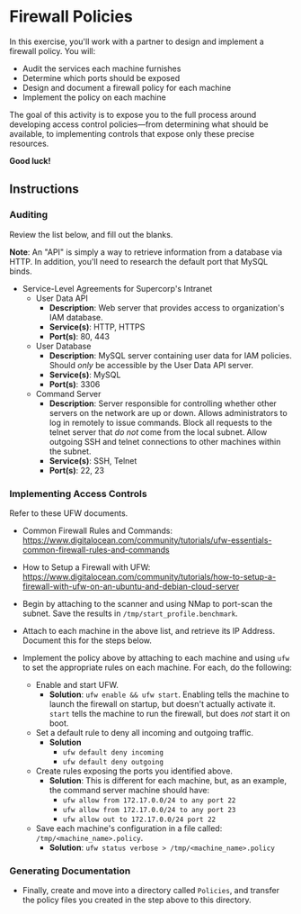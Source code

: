 # Firewall Policies

In this exercise, you'll work with a partner to design and implement a firewall policy. You will:
- Audit the services each machine furnishes
- Determine which ports should be exposed
- Design and document a firewall policy for each machine
- Implement the policy on each machine

The goal of this activity is to expose you to the full process around developing access control policies—from determining what should be available, to implementing controls that expose only these precise resources.

**Good luck!**

## Instructions

### Auditing

Review the list below, and fill out the blanks.

**Note**: An "API" is simply a way to retrieve information from a database via HTTP. In addition, you'll need to research the default port that MySQL binds.

- Service-Level Agreements for Supercorp's Intranet
  - User Data API
    - **Description**: Web server that provides access to organization's IAM database.
    - **Service(s)**: HTTP, HTTPS
    - **Port(s)**: 80, 443
  - User Database
    - **Description**: MySQL server containing user data for IAM policies. Should _only_ be accessible by the User Data API server.
    - **Service(s)**: MySQL
    - **Port(s)**: 3306
  - Command Server
    - **Description**: Server responsible for controlling whether other servers on the network are up or down. Allows administrators to log in remotely to issue commands. Block all requests to the telnet server that _do not_ come from the local subnet. Allow outgoing SSH and telnet connections to other machines within the subnet.
    - **Service(s)**: SSH, Telnet
    - **Port(s)**: 22, 23

### Implementing Access Controls

Refer to these UFW documents.
  - Common Firewall Rules and Commands: <https://www.digitalocean.com/community/tutorials/ufw-essentials-common-firewall-rules-and-commands>
  - How to Setup a Firewall with UFW: <https://www.digitalocean.com/community/tutorials/how-to-setup-a-firewall-with-ufw-on-an-ubuntu-and-debian-cloud-server>

- Begin by attaching to the scanner and using NMap to port-scan the subnet. Save the results in `/tmp/start_profile.benchmark`.

- Attach to each machine in the above list, and retrieve its IP Address. Document this for the steps below.

- Implement the policy above by attaching to each machine and using `ufw` to set the appropriate rules on each machine. For each, do the following:
  - Enable and start UFW.
    - **Solution**: `ufw enable && ufw start`. Enabling tells the machine to launch the firewall on startup, but doesn't actually activate it. `start` tells the machine to run the firewall, but does _not_ start it on boot.
  - Set a default rule to deny all incoming and outgoing traffic.
    - **Solution**
      - `ufw default deny incoming`
      - `ufw default deny outgoing`
  - Create rules exposing the ports you identified above.
    - **Solution**: This is different for each machine, but, as an example, the command server machine should have:
      - `ufw allow from 172.17.0.0/24 to any port 22`
      - `ufw allow from 172.17.0.0/24 to any port 23`
      - `ufw allow out to 172.17.0.0/24 port 22`
  - Save each machine's configuration in a file called: `/tmp/<machine_name>.policy`.
    - **Solution**: `ufw status verbose > /tmp/<machine_name>.policy`

### Generating Documentation

- Finally, create and move into a directory called `Policies`, and transfer the policy files you created in the step above to this directory.
